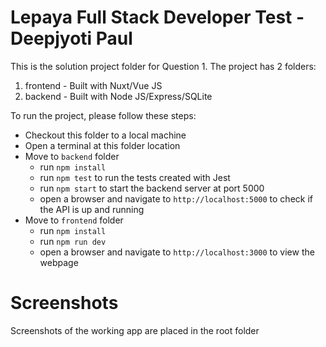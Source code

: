 # Lepaya Full Stack Developer Test - Deepjyoti Paul
This is the solution project folder for Question 1.
The project has 2 folders: 
1) frontend - Built with Nuxt/Vue JS
2) backend - Built with Node JS/Express/SQLite

To run the project, please follow these steps:
* Checkout this folder to a local machine
* Open a terminal at this folder location
* Move to `backend` folder
  * run `npm install`
  * run `npm test` to run the tests created with Jest
  * run `npm start` to start the backend server at port 5000
  * open a browser and navigate to `http://localhost:5000` to check if the API is up and running
* Move to `frontend` folder
  * run `npm install`
  * run `npm run dev`
  * open a browser and navigate to `http://localhost:3000` to view the webpage

# Screenshots
Screenshots of the working app are placed in the root folder

